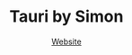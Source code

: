 <div align="center">

# Tauri by Simon

[Website](https://simonhyll.github.io/tauri-by-simon/)

</div>
